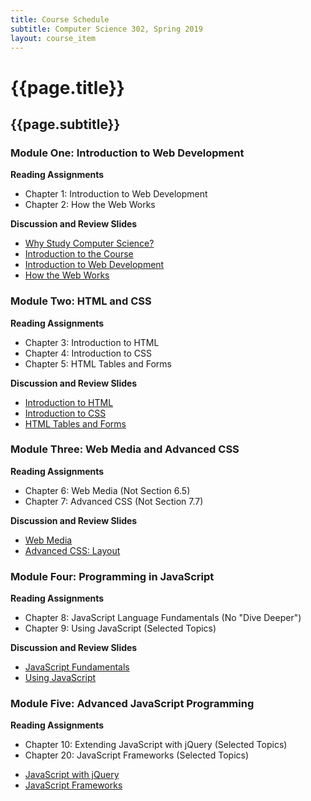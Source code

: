 ```yaml
---
title: Course Schedule
subtitle: Computer Science 302, Spring 2019
layout: course_item
---
```


# {{page.title}}
## {{page.subtitle}}

### Module One: Introduction to Web Development

**Reading Assignments**

- Chapter 1: Introduction to Web Development
- Chapter 2: How the Web Works

**Discussion and Review Slides**

<ul>

<li> <a target="_blank" rel="noopener" href="{{site.baseurl}}teaching/cs302S2019/provide/slides/cs302_whystudycomputerscience.html">Why Study Computer Science?</a>

<li> <a target="_blank" rel="noopener" href="{{site.baseurl}}teaching/cs302S2019/provide/slides/cs302_introduction.html">Introduction to the Course</a>

<li> <a target="_blank" rel="noopener" href="{{site.baseurl}}teaching/cs302S2019/provide/slides/cs302_chapter1.html">Introduction to Web Development</a>

<li> <a target="_blank" rel="noopener" href="{{site.baseurl}}teaching/cs302S2019/provide/slides/cs302_chapter2.html">How the Web Works</a>

</ul>

### Module Two: HTML and CSS

**Reading Assignments**

- Chapter 3: Introduction to HTML
- Chapter 4: Introduction to CSS
- Chapter 5: HTML Tables and Forms

**Discussion and Review Slides**

<ul>

<li> <a target="_blank" rel="noopener" href="{{site.baseurl}}teaching/cs302S2019/provide/slides/cs302_chapter3.html">Introduction to HTML</a>

<li> <a target="_blank" rel="noopener" href="{{site.baseurl}}teaching/cs302S2019/provide/slides/cs302_chapter4.html">Introduction to CSS</a>

<li> <a target="_blank" rel="noopener" href="{{site.baseurl}}teaching/cs302S2019/provide/slides/cs302_chapter5.html">HTML Tables and Forms</a>

</ul>

### Module Three: Web Media and Advanced CSS

**Reading Assignments**

- Chapter 6: Web Media (Not Section 6.5)
- Chapter 7: Advanced CSS (Not Section 7.7)

**Discussion and Review Slides**

<ul>

<li> <a target="_blank" rel="noopener" href="{{site.baseurl}}teaching/cs302S2019/provide/slides/cs302_chapter6.html">Web Media</a>

<li> <a target="_blank" rel="noopener" href="{{site.baseurl}}teaching/cs302S2019/provide/slides/cs302_chapter7.html">Advanced CSS: Layout</a>

</ul>

### Module Four: Programming in JavaScript

**Reading Assignments**

- Chapter 8: JavaScript Language Fundamentals (No "Dive Deeper")
- Chapter 9: Using JavaScript (Selected Topics)

**Discussion and Review Slides**

<ul>

<li> <a target="_blank" rel="noopener" href ="{{site.baseurl}}teaching/cs302S2019/provide/slides/cs302_chapter8.html">JavaScript Fundamentals</a>

<li> <a target="_blank" rel="noopener" href ="{{site.baseurl}}teaching/cs302S2019/provide/slides/cs302_chapter9.html">Using JavaScript</a>

</ul>

### Module Five: Advanced JavaScript Programming

**Reading Assignments**

- Chapter 10: Extending JavaScript with jQuery (Selected Topics)
- Chapter 20: JavaScript Frameworks (Selected Topics)

<ul>

<li> <a target="_blank" rel="noopener" href ="{{site.baseurl}}teaching/cs302S2019/provide/slides/cs302_chapter10.html">JavaScript with jQuery</a>

<li> <a target="_blank" rel="noopener" href ="{{site.baseurl}}teaching/cs302S2019/provide/slides/cs302_chapter20.html">JavaScript Frameworks</a>

</ul>

